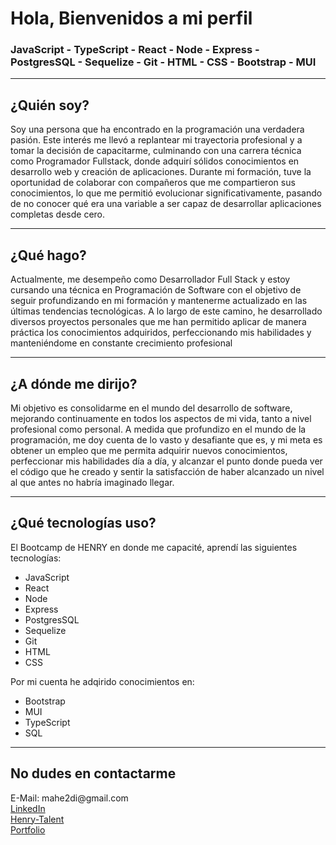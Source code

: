   <h1>Hola, Bienvenidos a mi perfil</h1>
    <h3>JavaScript - TypeScript - React - Node - Express - PostgresSQL - Sequelize - Git - HTML - CSS - Bootstrap - MUI</h3>
    <hr />
    <h2>¿Quién soy?</h2>
    <p>
Soy una persona que ha encontrado en la programación una verdadera pasión. Este interés me llevó a replantear mi trayectoria profesional y a tomar la decisión de capacitarme, culminando con una carrera técnica como Programador Fullstack, donde adquirí sólidos conocimientos en desarrollo web y creación de aplicaciones. Durante mi formación, tuve la oportunidad de colaborar con compañeros que me compartieron sus conocimientos, lo que me permitió evolucionar significativamente, pasando de no conocer qué era una variable a ser capaz de desarrollar aplicaciones completas desde cero.
    </p>
    <hr />
    <h2>¿Qué hago?</h2>
    <p>
     Actualmente, me desempeño como Desarrollador Full Stack y estoy cursando una técnica en Programación de Software con el objetivo de seguir profundizando en mi formación y mantenerme actualizado en las últimas tendencias tecnológicas. A lo largo de este camino, he desarrollado diversos proyectos personales que me han permitido aplicar de manera práctica los conocimientos adquiridos, perfeccionando mis habilidades y manteniéndome en constante crecimiento profesional    
    </p>
     <hr />
    <h2>¿A dónde me dirijo?</h2>
    <p>
    Mi objetivo es consolidarme en el mundo del desarrollo de software, mejorando continuamente en todos los aspectos de mi vida, tanto a nivel profesional como personal. A medida que profundizo en el mundo de la programación, me doy cuenta de lo vasto y desafiante que es, y mi meta es obtener un empleo que me permita adquirir nuevos conocimientos, perfeccionar mis habilidades día a día, y alcanzar el punto donde pueda ver el código que he creado y sentir la satisfacción de haber alcanzado un nivel al que antes no habría imaginado llegar.
    </p>
    <hr />
    <h2>¿Qué tecnologías uso?</h2>
    <p>
      El Bootcamp de HENRY en donde me capacité, aprendí las siguientes tecnologías:
    </p>
    <ul>
      <li>JavaScript</li>
      <li>React</li>
      <li>Node</li>
      <li>Express</li>
      <li>PostgresSQL</li>
      <li>Sequelize</li>
      <li>Git</li>
      <li>HTML</li>
      <li>CSS</li>
    </ul>
    <p>
     Por mi cuenta he adqirido conocimientos en:
    </p><ul>
      <li>Bootstrap</li>
      <li>MUI</li>
      <li>TypeScript</li>
      <li>SQL</li></ul>
    <hr/>    
    <h2>No dudes en contactarme</h2>    
    <p>E-Mail: mahe2di@gmail.com
   <br/>
      <a href="https://www.linkedin.com/in/henry-peralta-brice%C3%B1o-420127225?lipi=urn%3Ali%3Apage%3Ad_flagship3_profile_view_base_contact_details%3BPW7b3k7jRrK5mytx1PbGDg%3D%3D"
      >LinkedIn</a><br/>
 <a href="https://www.talent.soyhenry.com/candidate/7808?hl=es" >Henry-Talent</a>
  <br/>
 <a href="https://portfoliohpb.netlify.app/" >Portfolio</a>
</p>
    
    
  </body>
